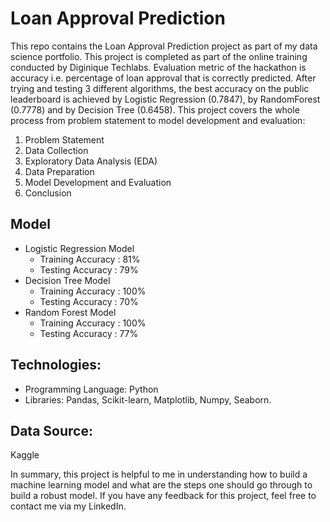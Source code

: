 # Loan Approval Prediction

This repo contains the Loan Approval Prediction project as part of my data science portfolio. This project is completed as part of the online training conducted by Diginique Techlabs. Evaluation metric of the hackathon is accuracy i.e. percentage of loan approval that is correctly predicted. After trying and testing 3 different algorithms, the best accuracy on the public leaderboard is achieved by Logistic Regression (0.7847), by RandomForest (0.7778) and by Decision Tree (0.6458).
This project covers the whole process from problem statement to model development and evaluation:
1.	Problem Statement
2.  Data Collection
3.	Exploratory Data Analysis (EDA)
4.	Data Preparation
5.	Model Development and Evaluation
6.	Conclusion


## Model
- Logistic Regression Model
  - Training Accuracy : 81%
  - Testing Accuracy : 79%
- Decision Tree Model
  - Training Accuracy : 100%
  - Testing Accuracy : 70%
- Random Forest Model
  - Training Accuracy : 100%
  - Testing Accuracy : 77%
## Technologies:
  - Programming Language: Python
  - Libraries: Pandas, Scikit-learn, Matplotlib, Numpy, Seaborn.  
## Data Source: 
  Kaggle

In summary, this project is helpful to me in understanding how to build a machine learning model and what are the steps one should go through to build a robust model. If you have any feedback for this project, feel free to contact me via my LinkedIn.




